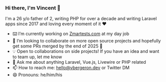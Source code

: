 ### Hi there, I'm Vincent 👋

I'm a 26 y/o father of 2, writing PHP for over a decade and writing Laravel apps since 2017 and loving every moment of it ❤️

- ⌨️ I’m currently working on [Zmartests.com](https://zmartests.com/en/) at my day job
- 👯 I’m looking to collaborate on more open source projects and hopefully get some PRs merged by the end of 2025 💪
- 💡 Open to collaborations on side projects! If you have an idea and want to team up, let me know
- 💬 Ask me about anything Laravel, Vue.js, Livewire or PHP related
- 📫 How to reach me: hello@vbergeron.dev or Twitter DM
- 😄 Pronouns: he/him/his
